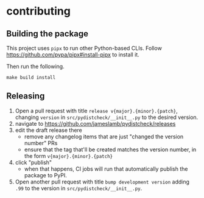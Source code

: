 # contributing

## Building the package

This project uses `pipx` to run other Python-based CLIs.
Follow https://github.com/pypa/pipx#install-pipx to install it.

Then run the following.

```shell
make build install
```

## Releasing

1. Open a pull request with title `release v{major}.{minor}.{patch}`, changing `version` in `src/pydistcheck/__init__.py` to the desired version.
2. navigate to https://github.com/jameslamb/pydistcheck/releases
3. edit the draft release there
    - remove any changelog items that are just "changed the version number" PRs
    - ensure that the tag that'll be created matches the version number, in the form `v{major}.{minor}.{patch}`
4. click "publish"
    - when that happens, CI jobs will run that automatically publish the package to PyPI.
5. Open another pull request with title `bump development version` adding `.99` to the version in `src/pydistcheck/__init__.py`.
